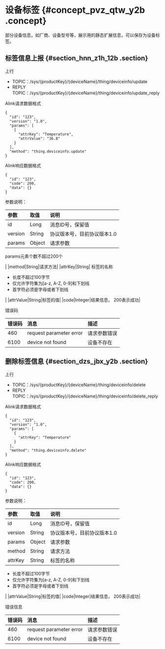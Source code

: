 # 设备标签 {#concept_pvz_qtw_y2b .concept}

部分设备信息，如厂商、设备型号等，展示用的静态扩展信息，可以保存为设备标签。

## 标签信息上报 {#section_hnn_z1h_12b .section}

上行

-   TOPIC：/sys/\{productKey\}/\{deviceName\}/thing/deviceinfo/update
-   REPLY TOPIC：/sys/\{productKey\}/\{deviceName\}/thing/deviceinfo/update\_reply

Alink请求数据格式

```
{
  "id": "123",
  "version": "1.0",
  "params": [
    {
      "attrKey": "Temperature",
      "attrValue": "36.8"
    }
  ],
  "method": "thing.deviceinfo.update"
}
```

Alink响应数据格式

```
{
  "id": "123",
  "code": 200,
  "data": {}
}
```

参数说明：

|参数|取值|说明|
|:-|:-|:-|
|id|Long|消息ID号，保留值|
|version|String|协议版本号，目前协议版本1.0|
|params|Object| 请求参数

 params元素个数不超过200个

 |
|method|String|请求方法|
|attrKey|String| 标签的名称

 -   长度不超过100字节
-   仅允许字符集为\[a-z, A-Z, 0-9\]和下划线
-   首字符必须是字母或者下划线

 |
|attrValue|String|标签的值|
|code|Integer|结果信息， 200表示成功|

错误码

|错误码|消息|描述|
|:--|:-|:-|
|460|request parameter error|请求参数错误|
|6100|device not found|设备不存在|

## 删除标签信息 {#section_dzs_jbx_y2b .section}

上行

-   TOPIC：/sys/\{productKey\}/\{deviceName\}/thing/deviceinfo/delete
-   REPLY TOPIC：/sys/\{productKey\}/\{deviceName\}/thing/deviceinfo/delete\_reply

Alink请求数据格式

```
{
  "id": "123",
  "version": "1.0",
  "params": [
    {
      "attrKey": "Temperature"
    }
  ],
  "method": "thing.deviceinfo.delete"
}
```

Alink响应数据格式

```
{
  "id": "123",
  "code": 200,
  "data": {}
}
```

参数说明：

|参数|取值|说明|
|:-|:-|:-|
|id|Long|消息ID号，保留值|
|version|String|协议版本号，目前协议版本1.0|
|params|Object|请求参数|
|method|String|请求方法|
|attrKey|String| 标签的名称

 -   长度不超过100字节
-   仅允许字符集为\[a-z, A-Z, 0-9\]和下划线
-   首字符必须是字母或者下划线

 |
|attrValue|String|标签的值|
|code|Integer|结果信息， 200表示成功|

错误信息

|错误码|消息|描述|
|:--|:-|:-|
|460|request parameter error|请求参数错误|
|6100|device not found|设备不存在|

